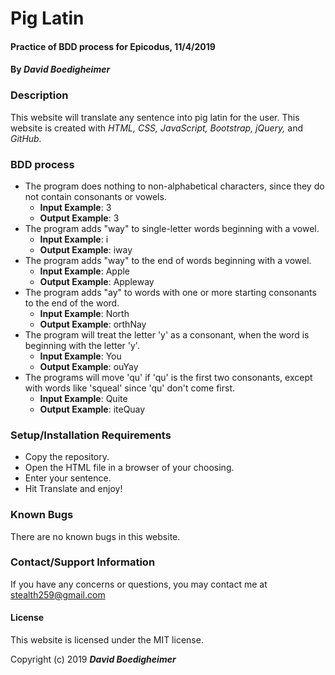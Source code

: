 # Pig Latin
#### Practice of BDD process for Epicodus, 11/4/2019
#### By _David Boedigheimer_

### Description
This website will translate any sentence into pig latin for the user. This website is created with _HTML, CSS, JavaScript, Bootstrap, jQuery,_ and _GitHub._

### BDD process
* The program does nothing to non-alphabetical characters, since they do not contain consonants or vowels.
  * **Input Example**: 3
  * **Output Example**: 3
* The program adds "way" to single-letter words beginning with a vowel.
  * **Input Example**: i
  * **Output Example**: iway
* The program adds "way" to the end of words beginning with a vowel.
  * **Input Example**: Apple
  * **Output Example**: Appleway
* The program adds "ay" to words with one or more starting consonants to the end of the word.
  * **Input Example**: North
  * **Output Example**: orthNay
* The program will treat the letter 'y' as a consonant, when the word is beginning with the letter 'y'.
  * **Input Example**: You
  * **Output Example**: ouYay
* The programs will move 'qu' if 'qu' is the first two consonants, except with words like 'squeal' since 'qu' don't come first.
  * **Input Example**: Quite
  * **Output Example**: iteQuay

### Setup/Installation Requirements
* Copy the repository.
* Open the HTML file in a browser of your choosing.
* Enter your sentence.
* Hit Translate and enjoy!

### Known Bugs
There are no known bugs in this website.

### Contact/Support Information
If you have any concerns or questions, you may contact me at stealth259@gmail.com

#### License
This website is licensed under the MIT license.

Copyright (c) 2019 **_David Boedigheimer_**
